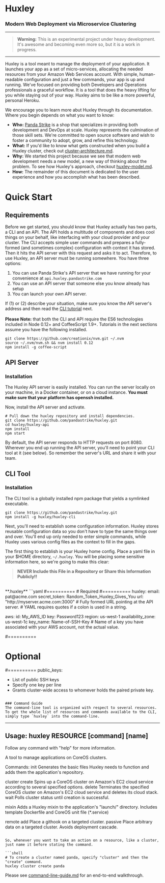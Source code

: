 # Huxley

### Modern Web Deployment via Microservice Clustering
---

> **Warning:** This is an experimental project under heavy development.  It's awesome and becoming even more so, but it is a work in progress.

---
Huxley is a tool meant to manage the deployment of your application.  It launches your app as a set of micro-services, allocating the needed resources from your Amazon Web Services account.  With simple, human-readable configuration and just a few commands, your app is up and running.  We've focused on providing both Developers and Operations professionals a graceful workflow.  It is a tool that does the heavy lifting for you while staying out of your way.  Huxley aims to be like a more powerful, personal Heroku.

We encourage you to learn more abut Huxley through its documentation. Where you begin depends on what you want to know:
- **Who:** [Panda Strike][1] is a shop that specializes in providing both development and DevOps at scale.  Huxley represents the culmination of those skill sets.  We're committed to open source software and wish to foster a community to adopt, grow, and refine this technology.
- **What:** If you'd like to know what gets constructed when you build a Huxley cluster, check out [cluster-architecture.md][2].
- **Why:** We started this project because we see that modern web development needs a new model, a new way of thinking about the problem.  To see how Huxley's approach, checkout [huxley-model.md][3].
- **How:** The remainder of this document is dedicated to the user experience and how you accomplish what has been described.


# Quick Start
## Requirements
Before we get started, you should know that Huxley actually has two parts, a CLI and an API.  The API holds a multitude of components and does cool things on your behalf, like interfacing with your cloud provider and your cluster.  The CLI accepts simple user commands and prepares a fully-formed (and sometimes complex) configuration with context it has stored.  Then it hits the API server with this request and asks it to act.  Therefore, to use Huxley, an API server must be running somewhere.  You have three options:

1. You can use Panda Strike's API server that we have running for your convenience at `api.huxley.pandastrike.com`
2. You can use an API server that someone else you know already has setup
3. You can launch your own API server.

If (1) or (2) describe your situation, make sure you know the API server's address and then read the [CLI tutorial][4] next.
<br>
<br>
**Please Note:** that both the CLI and API require the ES6 technologies included in Node 0.12+ and CoffeeScript 1.9+.  Tutorials in the next sections assume you have the following installed.
```shell
git clone https://github.com/creationix/nvm.git ~/.nvm
source ~/.nvm/nvm.sh && nvm install 0.12
npm install -g coffee-script
```

## API Server
### Installation
The Huxley API server is easily installed.  You can run the server locally on your machine, in a Docker container, or on a cloud instance.  **You must make sure that your platform has openssh installed.**

Now, install the API server and activate.
```shell
# Pull down the huxley repository and install dependencies.
git clone https://github.com/pandastrike/huxley.git
cd huxley/huxley-api
npm install
npm start
```
By default, the API server responds to HTTP requests on port 8080.  Wherever you end up running the API server, you'll need to point your CLI tool at it (see below).  So remember the server's URL and share it with your team.

## CLI Tool
### Installation
The CLI tool is a globally installed npm package that yields a symlinked executable.
```shell
git clone https://github.com/pandastrike/huxley.git
npm install -g huxley/huxley-cli
```
Next, you'll need to establish some configuration information.  Huxley stores reusable configuration data so you don't have to type the same things over and over.  You'll end up only needed to enter simple commands, while Huxley uses various config files as the context to fill in the gaps.

The first thing to establish is your Huxley home config. Place a yaml file in your $HOME directory, `~/.huxley`.  You will be placing some sensitive information here, so we're going to make this clear:  

>**NEVER Include this File in a Repository or Share this Information Publicly!!**

<br>
**.huxley**
```yaml
#==========
# Required
#==========
huxley:
  email: pat@acme.com
  secret_token: Random_Token_Huxley_Gives_You
  url: "http://myserver.acme.com:3000"  
  # Fully formed URL pointing at the API server.
  # YAML requires quotes if a colon is used in a string.

aws:
  id: My_AWS_ID
  key: Password123
  region: us-west-1
  availability_zone: us-west-1c
  key_name: Name-of-SSH-Key   # Name of a key you have associated with your AWS account, not the actual value.

#==========
# Optional
#==========
public_keys:
  - List of public SSH keys
  - Specify one key per line
  - Grants cluster-wide access to whomever holds the paired private key.
```

### Command Guide
The command-line tool is organized with respect to several resources.  To get the whole list of resources and commands available to the CLI, simply type `huxley` into the command-line.

```
--------------------------------------------
Usage: huxley RESOURCE [command] [name]
--------------------------------------------
Follow any command with "help" for more information.

A tool to manage applications on CoreOS clusters.

Commands:
init          Generates the basic files Huxley needs to function and adds them the application's repository.

cluster
  create      Spins up a CoreOS cluster on Amazon's EC2 cloud service according to several specified options.
  delete      Terminates the specified CoreOS cluster on Amazon's EC2 cloud service and deletes its cloud stack.
  wait        Polls cluster status until creation is successful.

mixin         Adds a Huxley mixin to the application's "launch/" directory.  Includes template Dockerfile and CoreOS unit file (*.service)

remote
  add       Place a githook on a targeted cluster.
  passive   Place arbitrary data on a targeted cluster.  Avoids deployment cascade.
```

So, whenever you want to take an action on a resource, like a cluster, just name it before stating the command.

```shell
# To create a cluster named panda, specify "cluster" and then the "create" command.
huxley cluster create panda
```

Please see [command-line-guide.md][5] for an end-to-end walkthrough.





[1]:https://www.pandastrike.com/
[2]:https://github.com/pandastrike/huxley/blob/feature/master/cluster-architecture.md
[3]:https://github.com/pandastrike/huxley/blob/feature/master/huxley-model.md
[4]:https://github.com/pandastrike/huxley#cli-tool
[5]:https://github.com/pandastrike/huxley/blob/feature/master/command-line-guide.md
